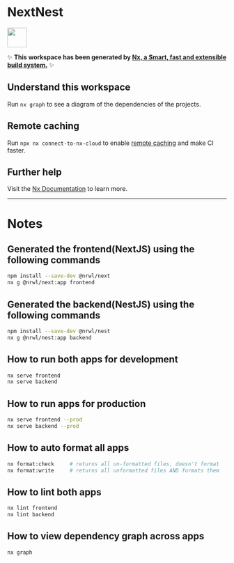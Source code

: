 # NextNest

<a alt="Nx logo" href="https://nx.dev" target="_blank" rel="noreferrer"><img src="https://raw.githubusercontent.com/nrwl/nx/master/images/nx-logo.png" width="45"></a>

✨ **This workspace has been generated by [Nx, a Smart, fast and extensible build system.](https://nx.dev)** ✨

## Understand this workspace

Run `nx graph` to see a diagram of the dependencies of the projects.

## Remote caching

Run `npx nx connect-to-nx-cloud` to enable [remote caching](https://nx.app) and make CI faster.

## Further help

Visit the [Nx Documentation](https://nx.dev) to learn more.

--- 
# Notes

## Generated the frontend(NextJS) using the following commands
```bash
npm install --save-dev @nrwl/next
nx g @nrwl/next:app frontend
```

## Generated the backend(NestJS) using the following commands
```bash
npm install --save-dev @nrwl/nest   
nx g @nrwl/nest:app backend   
```

## How to run both apps for development
```bash
nx serve frontend
nx serve backend
```

## How to run apps for production
```bash
nx serve frontend --prod
nx serve backend --prod
```

## How to auto format all apps
```bash
nx format:check     # returns all un-formatted files, doesn't format
nx format:write     # returns all unformatted files AND formats them
```

## How to lint both apps
```bash
nx lint frontend
nx lint backend
```

## How to view dependency graph across apps
```bash
nx graph
```
